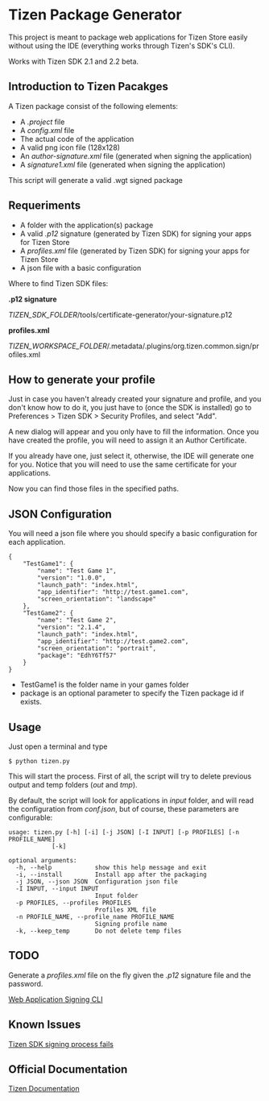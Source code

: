 Tizen Package Generator
=======================

This project is meant to package web applications for Tizen Store easily without
using the IDE (everything works through Tizen's SDK's CLI).

Works with Tizen SDK 2.1 and 2.2 beta.

Introduction to Tizen Pacakges
-------------------------------

A Tizen package consist of the following elements:

* A *.project* file
* A *config.xml* file
* The actual code of the application
* A valid png icon file (128x128)
* An *author-signature.xml* file (generated when signing the application)
* A *signature1.xml* file (generated when signing the application)

This script will generate a valid .wgt signed package

Requeriments
------------

* A folder with the application(s) package
* A valid *.p12* signature (generated by Tizen SDK) for signing your apps for Tizen Store
* A *profiles.xml* file (generated by Tizen SDK) for signing your apps for Tizen Store
* A json file with a basic configuration

Where to find Tizen SDK files:

**.p12 signature**

  *TIZEN_SDK_FOLDER*/tools/certificate-generator/your-signature.p12

**profiles.xml**

  *TIZEN_WORKSPACE_FOLDER*/.metadata/.plugins/org.tizen.common.sign/profiles.xml

How to generate your profile
-----------------------------

Just in case you haven't already created your signature and profile, and you
don't know how to do it, you just have to (once the SDK is installed) go to
Preferences > Tizen SDK > Security Profiles, and select "Add".

A new dialog will appear and you only have to fill the information. Once you
have created the profile, you will need to assign it an Author Certificate.

If you already have one, just select it, otherwise, the IDE will generate one
for you. Notice that you will need to use the same certificate for your
applications.

Now you can find those files in the specified paths.

JSON Configuration
------------------

You will need a json file where you should specify a basic configuration for
each application.

    {
        "TestGame1": {
            "name": "Test Game 1",
            "version": "1.0.0",
            "launch_path": "index.html",
            "app_identifier": "http://test.game1.com",
            "screen_orientation": "landscape"
        },
        "TestGame2": {
            "name": "Test Game 2",
            "version": "2.1.4",
            "launch_path": "index.html",
            "app_identifier": "http://test.game2.com",
            "screen_orientation": "portrait",
            "package": "EdhY6Tf57"
        }
    }

* TestGame1 is the folder name in your games folder
* package is an optional parameter to specify the Tizen package id if exists.

Usage
-----

Just open a terminal and type

    $ python tizen.py

This will start the process. First of all, the script will try to delete previous
output and temp folders (*out* and *tmp*).

By default, the script will look for applications in *input* folder, and will
read the configuration from *conf.json*, but of course, these parameters are
configurable:

    usage: tizen.py [-h] [-i] [-j JSON] [-I INPUT] [-p PROFILES] [-n PROFILE_NAME]
                [-k]

    optional arguments:
      -h, --help            show this help message and exit
      -i, --install         Install app after the packaging
      -j JSON, --json JSON  Configuration json file
      -I INPUT, --input INPUT
                            Input folder
      -p PROFILES, --profiles PROFILES
                            Profiles XML file
      -n PROFILE_NAME, --profile_name PROFILE_NAME
                            Signing profile name
      -k, --keep_temp       Do not delete temp files


TODO
-----

Generate a *profiles.xml* file on the fly given the *.p12* signature file and
the password.

[Web Application Signing CLI](https://developer.tizen.org/forums/sdk-ide/web-application-signing-cli)

Known Issues
-------------

[Tizen SDK signing process fails](https://developer.tizen.org/forums/sdk-ide/web-signing-cli-fails)

Official Documentation
-----------------------
[Tizen Documentation](https://developer.tizen.org/help/index.jsp?topic=%2Forg.tizen.web.appprogramming%2Fhtml%2Fide_sdk_tools%2Fcommand_line_interface.htm)

